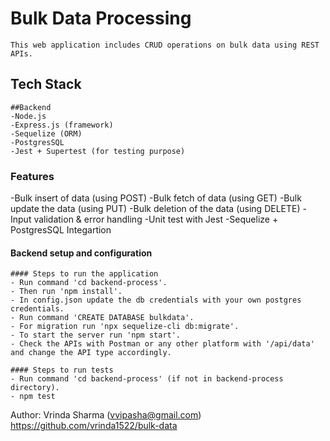 # Bulk Data Processing 

    This web application includes CRUD operations on bulk data using REST APIs.

## Tech Stack

    ##Backend
    -Node.js
    -Express.js (framework)
    -Sequelize (ORM)
    -PostgresSQL
    -Jest + Supertest (for testing purpose)

### Features

   -Bulk insert of data (using POST)
   -Bulk fetch of data (using GET)
   -Bulk update the data (using PUT)
   -Bulk deletion of the data (using DELETE)
   -Input validation & error handling
   -Unit test with Jest
   -Sequelize + PostgresSQL Integartion


#### Backend setup and configuration

    #### Steps to run the application
    - Run command 'cd backend-process'.
    - Then run 'npm install'.
    - In config.json update the db credentials with your own postgres credentials.
    - Run command 'CREATE DATABASE bulkdata'.
    - For migration run 'npx sequelize-cli db:migrate'.
    - To start the server run 'npm start'.
    - Check the APIs with Postman or any other platform with '/api/data' and change the API type accordingly.

    #### Steps to run tests
    - Run command 'cd backend-process' (if not in backend-process directory).
    - npm test



Author:
Vrinda Sharma (vvipasha@gmail.com)
https://github.com/vrinda1522/bulk-data


